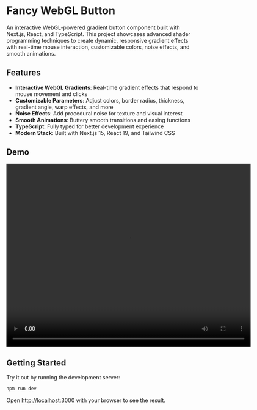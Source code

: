 # Fancy WebGL Button

An interactive WebGL-powered gradient button component built with Next.js, React, and TypeScript. This project showcases advanced shader programming techniques to create dynamic, responsive gradient effects with real-time mouse interaction, customizable colors, noise effects, and smooth animations.

## Features

- **Interactive WebGL Gradients**: Real-time gradient effects that respond to mouse movement and clicks
- **Customizable Parameters**: Adjust colors, border radius, thickness, gradient angle, warp effects, and more
- **Noise Effects**: Add procedural noise for texture and visual interest
- **Smooth Animations**: Buttery smooth transitions and easing functions
- **TypeScript**: Fully typed for better development experience
- **Modern Stack**: Built with Next.js 15, React 19, and Tailwind CSS

## Demo

<video src="https://github.com/shroo3ey/webgl-button/raw/refs/heads/master/showcase.mp4" width="640" height="480" controls></video>

## Getting Started

Try it out by running the development server:

```bash
npm run dev
```

Open [http://localhost:3000](http://localhost:3000) with your browser to see the result.